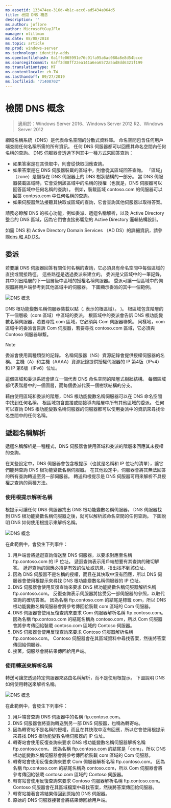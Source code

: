 ```yaml
---
ms.assetid: 133474ee-316d-4b1c-acc6-ad5434a064d5
title: 檢閱 DNS 概念
description: ''
ms.author: joflore
author: MicrosoftGuyJFlo
manager: mtillman
ms.date: 08/08/2018
ms.topic: article
ms.prod: windows-server
ms.technology: identity-adds
ms.openlocfilehash: 0a1ffe065991e76c91fa95a6ac080a8e8d54bcce
ms.sourcegitcommit: 6aff3d88ff22ea141a6ea6572a5ad8dd6321f199
ms.translationtype: MT
ms.contentlocale: zh-TW
ms.lasthandoff: 09/27/2019
ms.locfileid: "71408702"
---
```

# <a name="reviewing-dns-concepts"></a>檢閱 DNS 概念

>適用於：Windows Server 2016、Windows Server 2012 R2、Windows Server 2012

網域名稱系統（DNS）是代表命名空間的分散式資料庫。 命名空間包含任何用戶端查閱任何名稱所需的所有資訊。 任何 DNS 伺服器都可以回應其命名空間內任何名稱的查詢。 DNS 伺服器會透過下列其中一種方式來回答查詢：  
  
- 如果答案是在其快取中，則會從快取回應查詢。  
- 如果答案是在 DNS 伺服器裝載的區域中，則會從其區域回答查詢。 「區域」（zone）是儲存在 DNS 伺服器上的 DNS 樹狀結構的一部分。 當 DNS 伺服器裝載區域時，它會受到該區域中的名稱的授權（也就是，DNS 伺服器可以回答區域中任何名稱的查詢）。 例如，裝載區域 contoso.com 的伺服器可以回答 contoso.com 中任何名稱的查詢。  
- 如果伺服器無法接聽其快取或區域的查詢，它會查詢其他伺服器以取得答案。  

請務必瞭解 DNS 的核心功能，例如委派、遞迴名稱解析，以及 Active Directory 整合的 DNS 區域，因為它們會直接影響您的 Active Directory 邏輯結構設計。  
  
如需 DNS 和 Active Directory Domain Services （AD DS）的詳細資訊，請參閱[dns 和 AD DS](../../ad-ds/plan/DNS-and-AD-DS.md)。  
  
## <a name="delegation"></a>委派

若要讓 DNS 伺服器回答有關任何名稱的查詢，它必須具有命名空間中每個區域的直接或間接路徑。 這些路徑是透過委派來建立的。 委派是父區域中的一筆記錄，其中列出階層的下一個層級中區域的授權名稱伺服器。 委派可讓一個區域中的伺服器將用戶端參考到其他區域中的伺服器。 下圖顯示委派的其中一個範例。  
  
![DNS 概念](../../media/Reviewing-DNS-Concepts/0c24b576-d41a-4e5d-ad3d-6be81e095835.gif)  
  
DNS 根功能變數名稱伺服器裝載以點（. 表示的根區域）。 )。 根區域包含階層的下一個層級（com 區域）中區域的委派。 根區域中的委派會告訴 DNS 根功能變數名稱伺服器，若要尋找 com 區域，它必須與 Com 伺服器聯繫。 同樣地，com 區域中的委派會告訴 Com 伺服器，若要尋找 contoso.com 區域，它必須與 Contoso 伺服器聯繫。  
  
> [!NOTE]  
> 委派會使用兩種類型的記錄。 名稱伺服器（NS）資源記錄會提供授權伺服器的名稱。 主機（A）和主機（AAAA）資源記錄提供授權伺服器的 IP 第4版（IPv4）和 IP 第6版（IPv6）位址。  
  
這個區域和委派系統會建立一個代表 DNS 命名空間的階層式樹狀結構。 每個區域都代表階層中的一個圖層，而每個委派代表一個樹狀結構的分支。  
  
藉由使用區域和委派的階層，DNS 根功能變數名稱伺服器可以在 DNS 命名空間中找到任何名稱。 根區域包含直接或間接導向階層中所有其他區域的委派。 任何可以查詢 DNS 根功能變數名稱伺服器的伺服器都可以使用委派中的資訊來尋找命名空間中的任何名稱。  
  
## <a name="recursive-name-resolution"></a>遞迴名稱解析

遞迴名稱解析是一種程式，DNS 伺服器會使用區域和委派的階層來回應其未授權的查詢。  
  
在某些設定中，DNS 伺服器會包含根提示（也就是名稱和 IP 位址的清單），讓它們能夠查詢 DNS 根功能變數名稱伺服器。 在其他設定中，伺服器會將其無法回答的所有查詢轉送至另一部伺服器。 轉送和根提示是 DNS 伺服器可用來解析不具授權之查詢的兩種方法。  
  
### <a name="resolving-names-by-using-root-hints"></a>使用根提示解析名稱

根提示可讓任何 DNS 伺服器找出 DNS 根功能變數名稱伺服器。 DNS 伺服器找到 DNS 根功能變數名稱伺服器之後，就可以解析該命名空間的任何查詢。 下圖說明 DNS 如何使用根提示來解析名稱。  
  
![DNS 概念](../../media/Reviewing-DNS-Concepts/1c044845-b104-4262-a7af-474ba3558a85.gif)  
  
在此範例中，會發生下列事件：  
  
1. 用戶端會將遞迴查詢傳送至 DNS 伺服器，以要求對應至名稱 ftp.contoso.com 的 IP 位址。 遞迴查詢表示用戶端想要有其查詢的確切解答。 遞迴查詢的回應必須是有效的位址或訊息，指出找不到該位址。  
2. 因為 DNS 伺服器不是名稱的授權，而且在其快取中沒有回應，所以 DNS 伺服器會使用根提示來尋找 DNS 根功能變數名稱伺服器的 IP 位址。  
3. DNS 伺服器會使用反復查詢來要求 DNS 根功能變數名稱伺服器解析名稱 ftp.contoso.com。 反復查詢表示伺服器將接受另一部伺服器的參照，以取代查詢的確切答案。 因為名稱 ftp.contoso.com 的結尾是標籤 com，所以 DNS 根功能變數名稱伺服器會將參考傳回給裝載 com 區域的 Com 伺服器。  
4. DNS 伺服器會使用反復查詢來要求 Com 伺服器解析名稱 ftp.contoso.com。 因為名稱 ftp.contoso.com 的結尾名稱為 contoso.com，所以 Com 伺服器會將參考傳回給裝載 contoso.com 區域的 Contoso 伺服器。  
5. DNS 伺服器會使用反復查詢來要求 Contoso 伺服器解析名稱 ftp.contoso.com。 Contoso 伺服器會在其區域資料中尋找答案，然後將答案傳回給伺服器。  
6. 接著，伺服器會將結果傳回給用戶端。  
  
### <a name="resolving-names-by-using-forwarding"></a>使用轉送來解析名稱

轉送可讓您透過特定伺服器來路由名稱解析，而不是使用根提示。 下圖說明 DNS 如何使用轉送來解析名稱。  
  
![DNS 概念](../../media/Reviewing-DNS-Concepts/05bc2eb0-1033-4e53-ae30-244fa247d000.gif)  
  
在此範例中，會發生下列事件：  
  
1. 用戶端會查詢 DNS 伺服器中的名稱 ftp.contoso.com。  
2. DNS 伺服器會將查詢轉送到另一部 DNS 伺服器，也稱為轉寄站。  
3. 因為轉寄站不是名稱的授權，而且在其快取中沒有回應，所以它會使用根提示來尋找 DNS 根功能變數名稱伺服器的 IP 位址。  
4. 轉寄站會使用反復查詢來要求 DNS 根功能變數名稱伺服器解析名稱 ftp.contoso.com。 因為名稱 ftp.contoso.com 的結尾是「com」，所以 DNS 根功能變數名稱伺服器會將參考傳回給裝載 com 區域的 Com 伺服器。  
5. 轉寄站會使用反復查詢來要求 Com 伺服器解析名稱 ftp.contoso.com。 因為名稱 ftp.contoso.com 的結尾名稱為 contoso.com，所以 Com 伺服器會將參考傳回給裝載 contoso.com 區域的 Contoso 伺服器。  
6. 轉寄站會使用反復查詢來要求 Contoso 伺服器解析名稱 ftp.contoso.com。 Contoso 伺服器會在其區域檔案中尋找答案，然後將答案傳回給伺服器。  
7. 轉寄站接著會將結果傳回到原始的 DNS 伺服器。  
8. 原始的 DNS 伺服器接著會將結果傳回給用戶端。  
